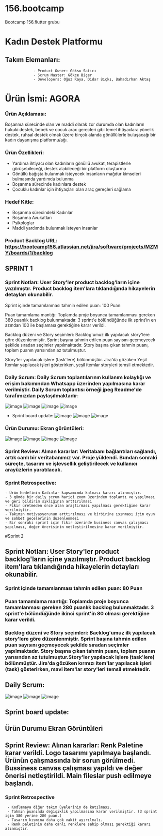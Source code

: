 # 156.bootcamp
Bootcamp 156.flutter grubu

# Kadın Destek Platformu

## Takım Elemanları:

                 - Product Owner: Göksu Satıcı
                 - Scrum Master: Gökçe Biçer
                 - Developers: Oğuz Kaya, Didar Bıçkı, Bahadırhan Aktaş
                 
# Ürün İsmi: AGORA

### Ürün Açıklaması:
Boşanma sürecinde olan ve maddi olarak zor durumda olan kadınların hukuki destek, bebek ve cocuk arac gerecleri gibi temel ihtiyaclara yönelik destek, ruhsal destek olmak üzere birçok alanda gönüllülerle buluşacağı bir kadın dayanışma platformu/ağı.

### Ürün Özellikleri:
- Yardıma ihtiyacı olan kadınların gönüllü avukat, terapistlerle görüşebileceği, destek alabileceği bir platform oluşturma
- Gönüllü bağışta bulunmak isteyecek insanların mağdur kimseleri bulmasında yardımda bulunma
- Boşanma sürecinde kadınlara destek
- Çocuklu kadınlar için ihtiyaçları olan araç gereçleri sağlama

### Hedef Kitle:
- Boşanma sürecindeki Kadınlar
- Boşanma Avukatları
- Psikologlar
- Maddi yardımda bulunmak isteyen insanlar

### Product Backlog URL: https://bootcamp156.atlassian.net/jira/software/projects/MZMY/boards/1/backlog




## SPRINT 1

### Sprint Notları: User Story'ler product backlog'ların içine yazılmıştır. Product backlog item'lara tıklandığında hikayelerin detayları okunabilir.

Sprint içinde tamamlanması tahmin edilen puan: 100 Puan

Puan tamamlama mantığı: Toplamda proje boyunca tamamlanması gereken 380 puanlık backlog bulunmaktadır. 3 sprint'e bölündüğünde ilk sprint'in en azından 100 ile başlaması gerektiğine karar verildi.

Backlog düzeni ve Story seçimleri: Backlog'umuz ilk yapılacak story'lere göre düzenlenmiştir. Sprint başına tahmin edilen puan sayısını geçmeyecek şekilde sıradan seçimler yapılmaktadır. Story başına çıkan tahmin puanı, toplam puanın yarısından az tutulmuştur.

Story'ler yapılacak işlere (task'lere) bölünmüştür. Jira'da gözüken Yeşil Itemlar yapılacak işleri gösterirken, yeşil itemlar storyleri temsil etmektedir.


### Daily Scrum: Daily Scrum toplantılarının kullanım kolaylığı ve erişim bakımından Whatsapp üzerinden yapılmasına karar verilmiştir. Daily Scrum toplantısı örneği jpeg Readme'de tarafımızdan paylaşılmaktadır:


![image](https://user-images.githubusercontent.com/104504113/167447517-53ba0e48-1979-4129-b990-91d9e201ef54.png)
![image](https://user-images.githubusercontent.com/104504113/167447671-7b89070a-c610-4990-b4e5-86bf98275225.png) ![image](https://user-images.githubusercontent.com/104504113/167448698-1d038b6d-c9de-40c2-add0-8a77033f97d4.png) ![image](https://user-images.githubusercontent.com/104504113/167448880-6ce9d7b3-4052-4e06-9c67-4c38538ba5b5.png)
- Sprint board update: ![image](https://user-images.githubusercontent.com/104504113/167449694-6a65657f-0492-44f3-8813-016d54217e7f.png)
![image](https://user-images.githubusercontent.com/104504113/167449754-fff3fc9a-cea2-4b0f-91f4-275b96f0cf46.png)
![image](https://user-images.githubusercontent.com/104504113/167449842-4ec9fc53-5516-4f22-ad00-d365eca56cf7.png)


### Ürün Durumu: Ekran görüntüleri:
 ![image](https://user-images.githubusercontent.com/104504113/167450130-30c8a5ae-58e1-44b1-9a6c-bc2d314f9d16.png)
 ![image](https://user-images.githubusercontent.com/104504113/167450161-b966d473-edc1-4d15-9da9-cb2cf8c00e71.png)
 ![image](https://user-images.githubusercontent.com/104504113/167455986-530b854f-e930-4946-93eb-764cbd95d5b5.png)
 ![image](https://user-images.githubusercontent.com/104504113/167456185-0d3a2977-30ff-4eda-b41a-d795da0600f2.png)



 
 
### Sprint Review: Alınan kararlar: Veritabanı bağlantıları sağlandı, artık canlı bir veritabanımız var. Proje yüklendi. Bundan sonraki süreçte, tasarım ve işlevsellik geliştirilecek ve kullanıcı arayüzlerin yaratılacak.

### Sprint Retrospective:
    - Ürün hedefinin Kadınlar kapsamında kalması kararı alınmıştır.
    - 3 günde bir daily scrum harici zoom üzerinden toplantı ve yapılması ve geri bildirim sıklığının arttırılması
    - Fikir üretmeden önce alan araştırması yapılması gerektiğine karar verilmiştir.
    - Takımın motivasyonunun arttırılması ve birbirine ısınması için oyun ve sohbet gecelerinin duzenlenmesi
    - Bir sonraki sprint için fikir üzerinde business canvas çalışması yapılması, değer önerisinin netleştirilmesine karar verilmiştir.
 
 
#Sprint 2

 ## Sprint Notları: User Story'ler product backlog'ların içine yazılmıştır. Product backlog item'lara tıklandığında hikayelerin detayları okunabilir.
 
 ### Sprint içinde tamamlanması tahmin edilen puan: 80 Puan
 
### Puan tamamlama mantığı: Toplamda proje boyunca tamamlanması gereken 280 puanlık backlog bulunmaktadır. 3 sprint'e bölündüğünde ikinci sprint'in 80 olması gerektiğine karar verildi.

### Backlog düzeni ve Story seçimleri: Backlog'umuz ilk yapılacak story'lere göre düzenlenmiştir. Sprint başına tahmin edilen puan sayısını geçmeyecek şekilde sıradan seçimler yapılmaktadır. Story başına çıkan tahmin puanı, toplam puanın yarısından az tutulmuştur.Story'ler yapılacak işlere (task'lere) bölünmüştür. Jira'da gözüken kırmızı item'lar yapılacak işleri (task) gösterirken, mavi item'lar story'leri temsil etmektedir.

## Daily Scrum: 
![image](https://user-images.githubusercontent.com/104504113/169610082-465b8405-47b1-48e3-b92f-c42fb0e24100.png)
![image](https://user-images.githubusercontent.com/104504113/169610121-26115b02-fc2b-4df9-bfc8-5f0cbde0dea5.png)
![image](https://user-images.githubusercontent.com/104504113/169610144-803aba69-7854-4f98-8c1a-f65235b0cc7b.png)

## Sprint board update: 






## Ürün Durumu Ekran Görüntüleri





## Sprint Review: Alınan kararlar: Renk Paletine karar verildi. Logo tasarımı yapılmaya başlandı. Ürünün çalışmasında bir sorun görülmedi. Bussiness canvas çalışması yapıldı ve değer önerisi netleştirildi. Main fileslar push edilmeye başlandı.

### Sprint Retrospective 

     - Kodlamaya diğer takım üyelerinin de katılması.
     - Tahmin puanında değişiklik yapılmasına karar verilmiştir. (3 sprint için 380 yerine 280 puan.)
     - Tasarım kısmına daha çok vakit ayırılmalı.
     - Renk paletinin daha canlı renklere sahip olması gerektiği kararı alınmıştır.






 





